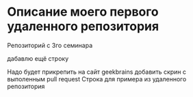 # Описание моего первого удаленного репозитория

Репозиторий с 3го семинара

дабавлю ещё строку

Надо будет прикрепить на сайт geekbrains добавить скрин с выполенным pull request
Строка для примера из удаленного репозитория
